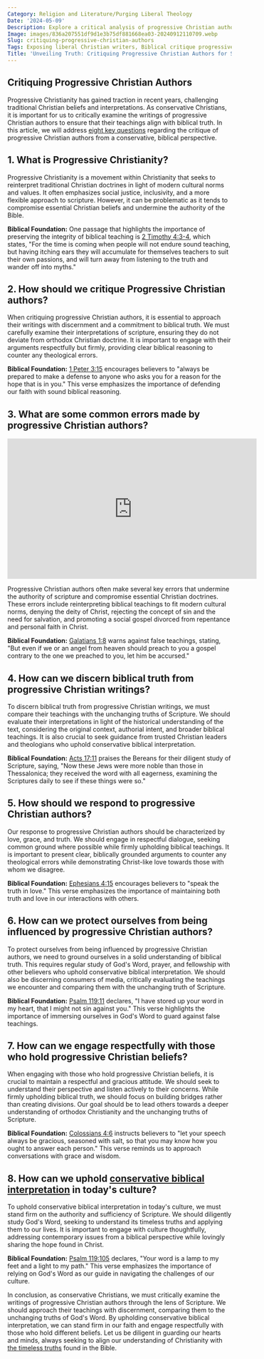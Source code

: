 ```yaml
---
Category: Religion and Literature/Purging Liberal Theology
Date: '2024-05-09'
Description: Explore a critical analysis of progressive Christian authors, challenging liberal interpretations of the Bible and engaging with the emergent church movement. Discover a conservative perspective on contemporary Christian publications.
Image: images/836a207551df9d1e3b75df881668ea03-20240912110709.webp
Slug: critiquing-progressive-christian-authors
Tags: Exposing liberal Christian writers, Biblical critique progressive theology, Refuting liberal Bible interpretation, Conservative response emergent church, Challenging liberal Christian publications
Title: 'Unveiling Truth: Critiquing Progressive Christian Authors for Spiritual Growth'
---
```


## Critiquing Progressive Christian Authors

Progressive Christianity has gained traction in recent years, challenging traditional Christian beliefs and interpretations. As conservative Christians, it is important for us to critically examine the writings of progressive Christian authors to ensure that their teachings align with biblical truth. In this article, we will address [eight key questions](/critiquing-modern-art) regarding the critique of progressive Christian authors from a conservative, biblical perspective.

## 1. What is Progressive Christianity?

Progressive Christianity is a movement within Christianity that seeks to reinterpret traditional Christian doctrines in light of modern cultural norms and values. It often emphasizes social justice, inclusivity, and a more flexible approach to scripture. However, it can be problematic as it tends to compromise essential Christian beliefs and undermine the authority of the Bible.

**Biblical Foundation:** One passage that highlights the importance of preserving the integrity of biblical teaching is [2 Timothy 4:3-4](https://www.bibleref.com/2-Timothy/4/2-Timothy-4-3.html), which states, "For the time is coming when people will not endure sound teaching, but having itching ears they will accumulate for themselves teachers to suit their own passions, and will turn away from listening to the truth and wander off into myths."

## 2. How should we critique Progressive Christian authors?

When critiquing progressive Christian authors, it is essential to approach their writings with discernment and a commitment to biblical truth. We must carefully examine their interpretations of scripture, ensuring they do not deviate from orthodox Christian doctrine. It is important to engage with their arguments respectfully but firmly, providing clear biblical reasoning to counter any theological errors.

**Biblical Foundation:** [1 Peter 3:15](https://www.bibleref.com/1-Peter/3/1-Peter-3-15.html) encourages believers to "always be prepared to make a defense to anyone who asks you for a reason for the hope that is in you." This verse emphasizes the importance of defending our faith with sound biblical reasoning.

## 3. What are some common errors made by progressive Christian authors?


<iframe width="560" height="315" src="https://www.youtube.com/embed/yOY_SabtIxo" frameborder="0" allow="autoplay; encrypted-media" allowfullscreen></iframe>


Progressive Christian authors often make several key errors that undermine the authority of scripture and compromise essential Christian doctrines. These errors include reinterpreting biblical teachings to fit modern cultural norms, denying the deity of Christ, rejecting the concept of sin and the need for salvation, and promoting a social gospel divorced from repentance and personal faith in Christ.

**Biblical Foundation:** [Galatians 1:8](https://www.bibleref.com/Galatians/1/Galatians-1-8.html) warns against false teachings, stating, "But even if we or an angel from heaven should preach to you a gospel contrary to the one we preached to you, let him be accursed."

## 4. How can we discern biblical truth from progressive Christian writings?

To discern biblical truth from progressive Christian writings, we must compare their teachings with the unchanging truths of Scripture. We should evaluate their interpretations in light of the historical understanding of the text, considering the original context, authorial intent, and broader biblical teachings. It is also crucial to seek guidance from trusted Christian leaders and theologians who uphold conservative biblical interpretation.

**Biblical Foundation:** [Acts 17:11](https://www.bibleref.com/Acts/17/Acts-17-11.html) praises the Bereans for their diligent study of Scripture, saying, "Now these Jews were more noble than those in Thessalonica; they received the word with all eagerness, examining the Scriptures daily to see if these things were so."

## 5. How should we respond to progressive Christian authors?

Our response to progressive Christian authors should be characterized by love, grace, and truth. We should engage in respectful dialogue, seeking common ground where possible while firmly upholding biblical teachings. It is important to present clear, biblically grounded arguments to counter any theological errors while demonstrating Christ-like love towards those with whom we disagree.

**Biblical Foundation:** [Ephesians 4:15](https://www.bibleref.com/Ephesians/4/Ephesians-4-15.html) encourages believers to "speak the truth in love." This verse emphasizes the importance of maintaining both truth and love in our interactions with others.

## 6. How can we protect ourselves from being influenced by progressive Christian authors?

To protect ourselves from being influenced by progressive Christian authors, we need to ground ourselves in a solid understanding of biblical truth. This requires regular study of God's Word, prayer, and fellowship with other believers who uphold conservative biblical interpretation. We should also be discerning consumers of media, critically evaluating the teachings we encounter and comparing them with the unchanging truth of Scripture.

**Biblical Foundation:** [Psalm 119:11](https://www.bibleref.com/Psalm/119/Psalm-119-11.html) declares, "I have stored up your word in my heart, that I might not sin against you." This verse highlights the importance of immersing ourselves in God's Word to guard against false teachings.

## 7. How can we engage respectfully with those who hold progressive Christian beliefs?

When engaging with those who hold progressive Christian beliefs, it is crucial to maintain a respectful and gracious attitude. We should seek to understand their perspective and listen actively to their concerns. While firmly upholding biblical truth, we should focus on building bridges rather than creating divisions. Our goal should be to lead others towards a deeper understanding of orthodox Christianity and the unchanging truths of Scripture.

**Biblical Foundation:** [Colossians 4:6](https://www.bibleref.com/Colossians/4/Colossians-4-6.html) instructs believers to "let your speech always be gracious, seasoned with salt, so that you may know how you ought to answer each person." This verse reminds us to approach conversations with grace and wisdom.

## 8. How can we uphold [conservative biblical interpretation](/opposing-womens-ordination) in today's culture?

To uphold conservative biblical interpretation in today's culture, we must stand firm on the authority and sufficiency of Scripture. We should diligently study God's Word, seeking to understand its timeless truths and applying them to our lives. It is important to engage with culture thoughtfully, addressing contemporary issues from a biblical perspective while lovingly sharing the hope found in Christ.

**Biblical Foundation:** [Psalm 119:105](https://www.bibleref.com/Psalm/119/Psalm-119-105.html) declares, "Your word is a lamp to my feet and a light to my path." This verse emphasizes the importance of relying on God's Word as our guide in navigating the challenges of our culture.

In conclusion, as conservative Christians, we must critically examine the writings of progressive Christian authors through the lens of Scripture. We should approach their teachings with discernment, comparing them to the unchanging truths of God's Word. By upholding conservative biblical interpretation, we can stand firm in our faith and engage respectfully with those who hold different beliefs. Let us be diligent in guarding our hearts and minds, always seeking to align our understanding of Christianity with [the timeless truths](/countering-feminization) found in the Bible.